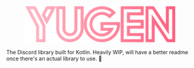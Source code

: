 <p align="center">
  <img src="/.github/assets/full.svg" height="100" alt="Yugen">
</p>
  
The Discord library built for Kotlin. Heavily WIP, will have a better readme once there's an actual library to use. 👀
